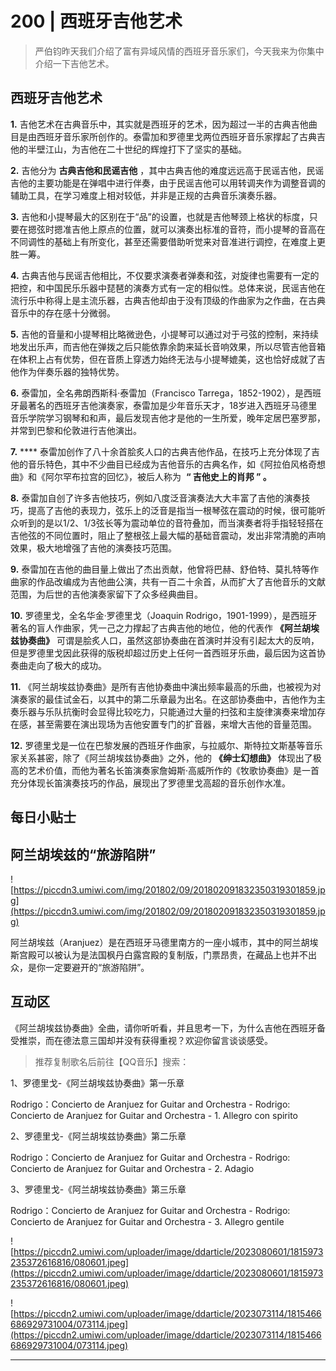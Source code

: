 # 200 | 西班牙吉他艺术

> 严伯钧昨天我们介绍了富有异域风情的西班牙音乐家们，今天我来为你集中介绍一下吉他艺术。

## 西班牙吉他艺术

 **1.** 吉他艺术在古典音乐中，其实就是西班牙的艺术，因为超过一半的古典吉他曲目是由西班牙音乐家所创作的。泰雷加和罗德里戈两位西班牙音乐家撑起了古典吉他的半壁江山，为吉他在二十世纪的辉煌打下了坚实的基础。

 **2.** 吉他分为 **古典吉他和民谣吉他** ，其中古典吉他的难度远远高于民谣吉他，民谣吉他的主要功能是在弹唱中进行伴奏，由于民谣吉他可以用转调夹作为调整音调的辅助工具，在学习难度上相对较低，并非是正规的古典音乐演奏乐器。

 **3.** 吉他和小提琴最大的区别在于“品”的设置，也就是吉他琴颈上格状的标度，只要在摁弦时摁准吉他上原点的位置，就可以演奏出标准的音符，而小提琴的音高在不同调性的基础上有所变化，甚至还需要借助听觉来对音准进行调控，在难度上更胜一筹。

 **4.** 古典吉他与民谣吉他相比，不仅要求演奏者弹奏和弦，对旋律也需要有一定的把控，和中国民乐乐器中琵琶的演奏方式有一定的相似性。总体来说，民谣吉他在流行乐中称得上是主流乐器，古典吉他却由于没有顶级的作曲家为之作曲，在古典音乐中的存在感十分微弱。

 **5.** 吉他的音量和小提琴相比略微逊色，小提琴可以通过对于弓弦的控制，来持续地发出乐声，而吉他在弹拨之后只能依靠余韵来延长音响效果，所以尽管吉他音箱在体积上占有优势，但在音质上穿透力始终无法与小提琴媲美，这也恰好成就了吉他作为伴奏乐器的独特优势。

 **6.** 泰雷加，全名弗朗西斯科·泰雷加（Francisco Tarrega，1852-1902），是西班牙最著名的西班牙吉他演奏家，泰雷加是少年音乐天才，18岁进入西班牙马德里音乐学院学习钢琴和和声，最后发现吉他才是他的一生所爱，晚年定居巴塞罗那，并常到巴黎和伦敦进行吉他演出。

 **7.**  **** 泰雷加创作了八十余首脍炙人口的古典吉他作品，在技巧上充分体现了吉他的音乐特色，其中不少曲目已经成为吉他音乐的古典名作，如《阿拉伯风格奇想曲》和《阿尔罕布拉宫的回忆》，被后人称为  **“ 吉他史上的肖邦 ” 。**

 **8.** 泰雷加自创了许多吉他技巧，例如八度泛音演奏法大大丰富了吉他的演奏技巧，提高了吉他的表现力，弦乐上的泛音是指当一根琴弦在震动的时候，很可能听众听到的是以1/2、1/3弦长等为震动单位的音符叠加，而当演奏者将手指轻轻搭在吉他弦的不同位置时，阻止了整根弦上最大幅的基础音震动，发出非常清脆的声响效果，极大地增强了吉他的演奏技巧范围。

 **9.** 泰雷加在吉他的曲目量上做出了杰出贡献，他曾将巴赫、舒伯特、莫扎特等作曲家的作品改编成为吉他曲公演，共有一百二十余首，从而扩大了吉他音乐的文献范围，为后世的吉他演奏家留下了众多经典曲目。

 **10.** 罗德里戈，全名华金·罗德里戈（Joaquin Rodrigo，1901-1999），是西班牙著名的盲人作曲家，凭一己之力撑起了古典吉他的地位，他的代表作 **《阿兰胡埃兹协奏曲》** 可谓是脍炙人口，虽然这部协奏曲在首演时并没有引起太大的反响，但是罗德里戈因此获得的版税却超过历史上任何一首西班牙乐曲，最后因为这首协奏曲走向了极大的成功。

 **11.** 《阿兰胡埃兹协奏曲》是所有吉他协奏曲中演出频率最高的乐曲，也被视为对演奏家的最佳试金石，以其中的第二乐章最为出名。在这部协奏曲中，吉他作为主奏乐器与乐队抗衡时会显得比较吃力，只能通过大量的扫弦和主旋律演奏来增加存在感，甚至需要在演出现场为吉他安置专门的扩音器，来增大吉他的音量范围。

 **12.** 罗德里戈是一位在巴黎发展的西班牙作曲家，与拉威尔、斯特拉文斯基等音乐家关系甚密，除了《阿兰胡埃兹协奏曲》之外，他的 **《绅士幻想曲》** 体现出了极高的艺术价值，而他为著名长笛演奏家詹姆斯·高威所作的《牧歌协奏曲》是一首充分体现长笛演奏技巧的作品，展现出了罗德里戈高超的音乐创作水准。

## 每日小贴士

## 阿兰胡埃兹的“旅游陷阱”

![https://piccdn3.umiwi.com/img/201802/09/201802091832350319301859.jpg](https://piccdn3.umiwi.com/img/201802/09/201802091832350319301859.jpg)

阿兰胡埃兹（Aranjuez）是在西班牙马德里南方的一座小城市，其中的阿兰胡埃斯宫殿可以被认为是法国枫丹白露宫殿的复制版，门票昂贵，在藏品上也并不出众，是你一定要避开的“旅游陷阱”。

## 互动区

《阿兰胡埃兹协奏曲》全曲，请你听听看，并且思考一下，为什么吉他在西班牙备受推崇，而在德法意三国却并没有获得重视？欢迎你留言谈谈感受。

> 推荐复制歌名后前往【QQ音乐】搜索：

1、罗德里戈-《阿兰胡埃兹协奏曲》第一乐章

Rodrigo：Concierto de Aranjuez for Guitar and Orchestra - Rodrigo: Concierto de Aranjuez for Guitar and Orchestra - 1. Allegro con spirito 

2、罗德里戈-《阿兰胡埃兹协奏曲》第二乐章

Rodrigo：Concierto de Aranjuez for Guitar and Orchestra - Rodrigo: Concierto de Aranjuez for Guitar and Orchestra - 2. Adagio 

3、罗德里戈-《阿兰胡埃兹协奏曲》第三乐章

Rodrigo：Concierto de Aranjuez for Guitar and Orchestra - Rodrigo: Concierto de Aranjuez for Guitar and Orchestra - 3. Allegro gentile 

![https://piccdn2.umiwi.com/uploader/image/ddarticle/2023080601/1815973235372616816/080601.jpeg](https://piccdn2.umiwi.com/uploader/image/ddarticle/2023080601/1815973235372616816/080601.jpeg)

![https://piccdn2.umiwi.com/uploader/image/ddarticle/2023073114/1815466686929731004/073114.jpeg](https://piccdn2.umiwi.com/uploader/image/ddarticle/2023073114/1815466686929731004/073114.jpeg)

---
